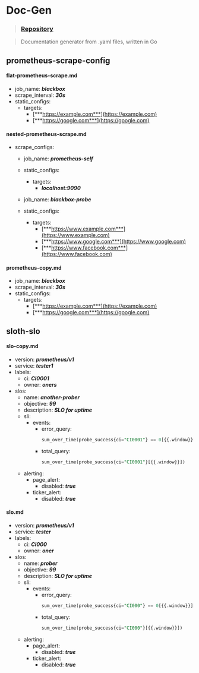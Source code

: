 # Doc-Gen

> ### [Repository](https://github.com/Ayoralol/doc-gen/)

> Documentation generator from .yaml files, written in Go

## prometheus-scrape-config

#### flat-prometheus-scrape.md

- job_name:
    ***blackbox***
- scrape_interval:
    ***30s***
- static_configs:
    - targets:
        - [***https://example.com***](https://example.com)
        - [***https://google.com***](https://google.com)


#### nested-prometheus-scrape.md

- scrape_configs:
    - job_name:
        ***prometheus-self***
    - static_configs:
        - targets:
            - ***localhost:9090***

    - job_name:
        ***blackbox-probe***
    - static_configs:
        - targets:
            - [***https://www.example.com***](https://www.example.com)
            - [***https://www.google.com***](https://www.google.com)
            - [***https://www.facebook.com***](https://www.facebook.com)


#### prometheus-copy.md

- job_name:
    ***blackbox***
- scrape_interval:
    ***30s***
- static_configs:
    - targets:
        - [***https://example.com***](https://example.com)
        - [***https://google.com***](https://google.com)


## sloth-slo

#### slo-copy.md

- version:
    ***prometheus/v1***
- service:
    ***tester1***
- labels:
    - ci:
        ***CI0001***
    - owner:
        ***oners***
- slos:
    - name:
        ***another-prober***
    - objective:
        ***99***
    - description:
        ***SLO for uptime***
    - sli:
        - events:
            - error_query:
                ```sql
                sum_over_time(probe_success{ci="CI0001"} == 0[{{.window}}])
                ```
            - total_query:
                ```sql
                sum_over_time(probe_success{ci="CI0001"}[{{.window}}])
                ```
    - alerting:
        - page_alert:
            - disabled:
                ***true***
        - ticker_alert:
            - disabled:
                ***true***


#### slo.md

- version:
    ***prometheus/v1***
- service:
    ***tester***
- labels:
    - ci:
        ***CI000***
    - owner:
        ***oner***
- slos:
    - name:
        ***prober***
    - objective:
        ***99***
    - description:
        ***SLO for uptime***
    - sli:
        - events:
            - error_query:
                ```sql
                sum_over_time(probe_success{ci="CI000"} == 0[{{.window}}])
                ```
            - total_query:
                ```sql
                sum_over_time(probe_success{ci="CI000"}[{{.window}}])
                ```
    - alerting:
        - page_alert:
            - disabled:
                ***true***
        - ticker_alert:
            - disabled:
                ***true***


